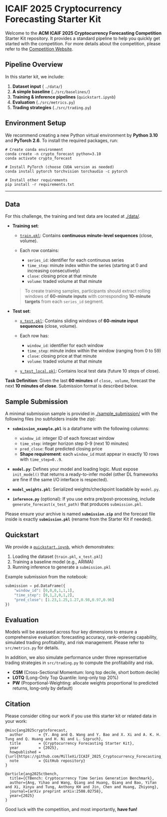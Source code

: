 # ICAIF 2025 Cryptocurrency Forecasting Starter Kit





Welcome to the **ACM ICAIF 2025 Cryptocurrency Forecasting Competition** Starter Kit repository. It provides a standard pipeline to help you quickly get started with the competition. For more details about the competition, please refer to the [Competition Website](https://hackathon.deepintomlf.ai/competitions/93).



## Pipeline Overview

In this starter kit, we include:

1. **Dataset input** ( `./data/`)  
2. **A simple baseline** (`./src/baselines/`)
3. **Training & inference pipelines** (`quickstart.ipynb`)  
4. **Evaluation** (`./src/metrics.py`)  
5. **Trading strategies** (`./src/trading.py`)



## Environment Setup

We recommend creating a new Python virtual environment by **Python 3.10** and **PyTorch 2.6**. To install the required packages, run:

```console
# Create conda environment
conda create -n crypto_forecast python=3.10
conda activate crypto_forecast

# Install PyTorch (choose CUDA version as needed)
conda install pytorch torchvision torchaudio -c pytorch

# Install other requirements
pip install -r requirements.txt
```

---

## Data

For this challenge, the training and test data are located at [./data/](./data/).

* **Training set**:

  * [`train.pkl`](data/): Contains **continuous minute-level sequences** (close, volume).
  * Each row contains:

    * `series_id`: identifier for each continuous series
    * `time_step`: minute index within the series (starting at 0 and increasing consecutively) 
    * `close`: closing price at that minute 
    * `volume`: traded volume at that minute  

  > To create training samples, participants should extract rolling windows of **60-minute inputs** with corresponding **10-minute targets** from each `series_id` segment.

* **Test set**:

  * [`x_test.pkl`](data/): Contains sliding windows of **60-minute input sequences** (close, volume).
  * Each row has: 

    * `window_id`: identifier for each window 
    * `time_step`: minute index within the window (ranging from 0 to 59)
    * `close`: closing price at that minute
    * `volume`: traded volume at that minute

  * [`y_test_local.pkl`](data/): Contains local test data (future 10 steps of close).

**Task Definition**:
Given the last **60 minutes** of `close, volume`, forecast the next **10 minutes of close**. Submission format is described below.



## Sample Submission

A minimal submission sample is provided in [./sample\_submission/](./sample_submission/) with the following files (no subfolders inside the zip):

* **`submission_example.pkl`** is a dataframe with the following columns:
  * `window_id`: integer ID of each forecast window
  * `time_step`: integer horizon step 0-9 (next 10 minutes)
  * `pred_close`: float predicted closing price
  * **Shape requirement**: each `window_id` must appear in exactly 10 rows with `time_step=0..9`.

* **`model.py`**: Defines your model and loading logic. Must expose `init_model()` that returns a ready-to-infer model (other DL frameworks are fine if the same I/O interface is respected).

* **`model_weights.pkl`**: Serialized weights/checkpoint loadable by `model.py`.

* **`inference.py`** (optional): If you use extra pre/post-processing, include `generate_forecast(x_test_path)` that produces `submission.pkl`.

Please ensure your archive is named **`submission.zip`** and the forecast file inside is exactly **`submission.pkl`** (rename from the Starter Kit if needed).





## Quickstart

We provide a [`quickstart.ipynb`](quickstart.ipynb), which demonstrates:

1. Loading the dataset (`train.pkl`, `x_test.pkl`)
2. Training a baseline model (e.g., ARIMA)
3. Running inference to generate a `submission.pkl`

Example submission from the notebook:

```python
submission = pd.DataFrame({
    "window_id": [0,0,0,1,1,1],
    "time_step": [0,1,2,0,1,2],
    "pred_close": [1.23,1.25,1.27,0.98,0.97,0.96]
})
```



## Evaluation

Models will be assessed across four key dimensions to ensure a comprehensive evaluation: forecasting accuracy, rank-ordering capability, simulated trading profitability, and risk management. Please refer to `src/metrics.py` for details.

In addition, we also simulate performance under three representative trading strategies in `src/trading.py` to compute the profitability and risk.

* **CSM** (Cross-Sectional Momentum: long top decile, short bottom decile)
* **LOTQ** (Long-Only Top Quantile: long-only top 20%)
* **PW** (Proportional-Weighting: allocate weights proportional to predicted returns, long-only by default)  



## Citation

Please consider citing our work if you use this starter kit or related data in your work:

```
@misc{ang2025cryptoforecast,
  author       = {Y. Ang and Q. Wang and Y. Bao and X. Xi and A. K. H. Tung and Q. Huang and H. Ni and L. Szpruch},
  title        = {Cryptocurrency Forecasting Starter Kit},
  year         = {2025},
  howpublished = {\url{https://github.com/MilleXi/ICAIF_2025_Cryptocurrency_Forecasting_Starter_Kit}},
  note         = {GitHub repository}
}

@article{ang2025ctbench,
  title={CTBench: Cryptocurrency Time Series Generation Benchmark},
  author={Ang, Yihao and Wang, Qiang and Huang, Qiang and Bao, Yifan and Xi, Xinyu and Tung, Anthony KH and Jin, Chen and Huang, Zhiyong},
  journal={arXiv preprint arXiv:2508.02758},
  year={2025}
}
```

Good luck with the competition, and most importantly, **have fun!**
